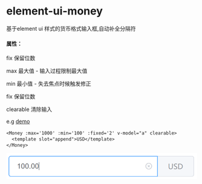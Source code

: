 # element-ui-money
基于element ui 样式的货币格式输入框,自动补全分隔符

#### 属性：
fix 保留位数

max 最大值 - 输入过程限制最大值

min 最小值 - 失去焦点时候触发修正

fix 保留位数

clearable 清除输入

e.g [demo](https://aolose.github.io/money-io/)

```vue
<Money :max='1000' :min='100' :fixed='2' v-model="a" clearable>
  <template slot="append">USD</template>
</Money>
```

![](eg.png)

